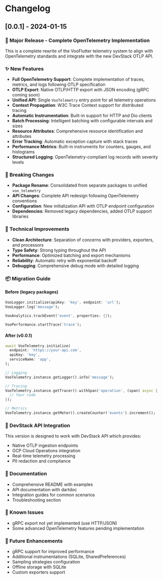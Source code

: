 # Changelog

## [0.0.1] - 2024-01-15

### 🎉 Major Release - Complete OpenTelemetry Implementation

This is a complete rewrite of the VooFlutter telemetry system to align with OpenTelemetry standards and integrate with the new DevStack OTLP API.

### ✨ New Features

- **Full OpenTelemetry Support**: Complete implementation of traces, metrics, and logs following OTLP specification
- **OTLP Export**: Native OTLP/HTTP export with JSON encoding (gRPC coming soon)
- **Unified API**: Single `VooTelemetry` entry point for all telemetry operations
- **Context Propagation**: W3C Trace Context support for distributed tracing
- **Automatic Instrumentation**: Built-in support for HTTP and Dio clients
- **Batch Processing**: Intelligent batching with configurable intervals and sizes
- **Resource Attributes**: Comprehensive resource identification and attributes
- **Error Tracking**: Automatic exception capture with stack traces
- **Performance Metrics**: Built-in instruments for counters, gauges, and histograms
- **Structured Logging**: OpenTelemetry-compliant log records with severity levels

### 🔄 Breaking Changes

- **Package Rename**: Consolidated from separate packages to unified `voo_telemetry`
- **API Changes**: Complete API redesign following OpenTelemetry conventions
- **Configuration**: New initialization API with OTLP endpoint configuration
- **Dependencies**: Removed legacy dependencies, added OTLP support libraries

### 🔧 Technical Improvements

- **Clean Architecture**: Separation of concerns with providers, exporters, and processors
- **Type Safety**: Strong typing throughout the API
- **Performance**: Optimized batching and export mechanisms
- **Reliability**: Automatic retry with exponential backoff
- **Debugging**: Comprehensive debug mode with detailed logging

### 📦 Migration Guide

#### Before (legacy packages)
```dart
VooLogger.initialize(apiKey: 'key', endpoint: 'url');
VooLogger.log('message');

VooAnalytics.trackEvent('event', properties: {});

VooPerformance.startTrace('trace');
```

#### After (v0.0.1)
```dart
await VooTelemetry.initialize(
  endpoint: 'https://your-api.com',
  apiKey: 'key',
  serviceName: 'app',
);

// Logging
VooTelemetry.instance.getLogger().info('message');

// Tracing
VooTelemetry.instance.getTracer().withSpan('operation', (span) async {
  // Your code
});

// Metrics
VooTelemetry.instance.getMeter().createCounter('events').increment();
```

### 🚀 DevStack API Integration

This version is designed to work with DevStack API which provides:
- Native OTLP ingestion endpoints
- GCP Cloud Operations integration
- Real-time telemetry processing
- PII redaction and compliance

### 📝 Documentation

- Comprehensive README with examples
- API documentation with dartdoc
- Integration guides for common scenarios
- Troubleshooting section

### 🐛 Known Issues

- gRPC export not yet implemented (use HTTP/JSON)
- Some advanced OpenTelemetry features pending implementation

### 🔮 Future Enhancements

- gRPC support for improved performance
- Additional instrumentations (SQLite, SharedPreferences)
- Sampling strategies configuration
- Offline storage with SQLite
- Custom exporters support

